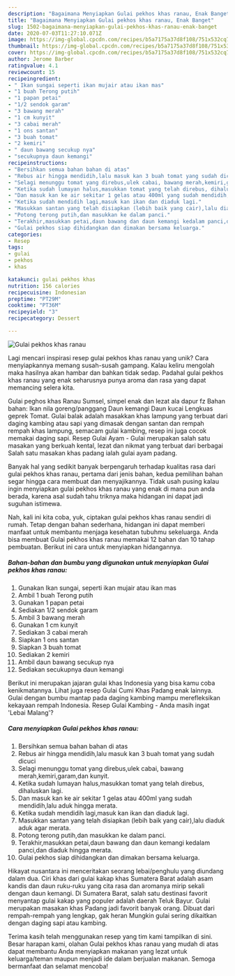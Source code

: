 ```yaml
---
description: "Bagaimana Menyiapkan Gulai pekhos khas ranau, Enak Banget"
title: "Bagaimana Menyiapkan Gulai pekhos khas ranau, Enak Banget"
slug: 1502-bagaimana-menyiapkan-gulai-pekhos-khas-ranau-enak-banget
date: 2020-07-03T11:27:10.071Z
image: https://img-global.cpcdn.com/recipes/b5a7175a37d8f108/751x532cq70/gulai-pekhos-khas-ranau-foto-resep-utama.jpg
thumbnail: https://img-global.cpcdn.com/recipes/b5a7175a37d8f108/751x532cq70/gulai-pekhos-khas-ranau-foto-resep-utama.jpg
cover: https://img-global.cpcdn.com/recipes/b5a7175a37d8f108/751x532cq70/gulai-pekhos-khas-ranau-foto-resep-utama.jpg
author: Jerome Barber
ratingvalue: 4.1
reviewcount: 15
recipeingredient:
- " Ikan sungai seperti ikan mujair atau ikan mas"
- "1 buah Terong putih"
- "1 papan petai"
- "1/2 sendok garam"
- "3 bawang merah"
- "1 cm kunyit"
- "3 cabai merah"
- "1 ons santan"
- "3 buah tomat"
- "2 kemiri"
- " daun bawang secukup nya"
- "secukupnya daun kemangi"
recipeinstructions:
- "Bersihkan semua bahan bahan di atas"
- "Rebus air hingga mendidih,lalu masuk kan 3 buah tomat yang sudah dicuci"
- "Selagi menunggu tomat yang direbus,ulek cabai, bawang merah,kemiri,garam,dan kunyit."
- "Ketika sudah lumayan halus,masukkan tomat yang telah direbus, dihaluskan lagi."
- "Dan masuk kan ke air sekitar 1 gelas atau 400ml yang sudah mendidih,lalu aduk hingga merata."
- "Ketika sudah mendidih lagi,masuk kan ikan dan diaduk lagi."
- "Masukkan santan yang telah disiapkan (lebih baik yang cair),lalu diaduk aduk agar merata."
- "Potong terong putih,dan masukkan ke dalam panci."
- "Terakhir,masukkan petai,daun bawang dan daun kemangi kedalam panci,dan diaduk hingga merata."
- "Gulai pekhos siap dihidangkan dan dimakan bersama keluarga."
categories:
- Resep
tags:
- gulai
- pekhos
- khas

katakunci: gulai pekhos khas 
nutrition: 156 calories
recipecuisine: Indonesian
preptime: "PT29M"
cooktime: "PT36M"
recipeyield: "3"
recipecategory: Dessert

---
```



![Gulai pekhos khas ranau](https://img-global.cpcdn.com/recipes/b5a7175a37d8f108/751x532cq70/gulai-pekhos-khas-ranau-foto-resep-utama.jpg)

Lagi mencari inspirasi resep gulai pekhos khas ranau yang unik? Cara menyiapkannya memang susah-susah gampang. Kalau keliru mengolah maka hasilnya akan hambar dan bahkan tidak sedap. Padahal gulai pekhos khas ranau yang enak seharusnya punya aroma dan rasa yang dapat memancing selera kita.

Gulai peghos khas Ranau Sumsel, simpel enak dan lezat ala dapur fz Bahan bahan: Ikan nila goreng/panggang Daun kemangi Daun kucai Lengkuas geprek Tomat. Gulai balak adalah masakkan khas lampung yang terbuat dari daging kambing atau sapi yang dimasak dengan santan dan rempah rempah khas lampung, semacam gulai kambing, resep ini juga cocok memakai daging sapi. Resep Gulai Ayam - Gulai merupakan salah satu masakan yang berkuah kental, lezat dan nikmat yang terbuat dari berbagai Salah satu masakan khas padang ialah gulai ayam padang.

Banyak hal yang sedikit banyak berpengaruh terhadap kualitas rasa dari gulai pekhos khas ranau, pertama dari jenis bahan, kedua pemilihan bahan segar hingga cara membuat dan menyajikannya. Tidak usah pusing kalau ingin menyiapkan gulai pekhos khas ranau yang enak di mana pun anda berada, karena asal sudah tahu triknya maka hidangan ini dapat jadi suguhan istimewa.


Nah, kali ini kita coba, yuk, ciptakan gulai pekhos khas ranau sendiri di rumah. Tetap dengan bahan sederhana, hidangan ini dapat memberi manfaat untuk membantu menjaga kesehatan tubuhmu sekeluarga. Anda bisa membuat Gulai pekhos khas ranau memakai 12 bahan dan 10 tahap pembuatan. Berikut ini cara untuk menyiapkan hidangannya.

<!--inarticleads1-->

##### Bahan-bahan dan bumbu yang digunakan untuk menyiapkan Gulai pekhos khas ranau:

1. Gunakan  Ikan sungai, seperti ikan mujair atau ikan mas
1. Ambil 1 buah Terong putih
1. Gunakan 1 papan petai
1. Sediakan 1/2 sendok garam
1. Ambil 3 bawang merah
1. Gunakan 1 cm kunyit
1. Sediakan 3 cabai merah
1. Siapkan 1 ons santan
1. Siapkan 3 buah tomat
1. Sediakan 2 kemiri
1. Ambil  daun bawang secukup nya
1. Sediakan secukupnya daun kemangi


Berikut ini merupakan jajaran gulai khas Indonesia yang bisa kamu coba kenikmatannya. Lihat juga resep Gulai Cumi Khas Padang enak lainnya. Gulai dengan bumbu mantap pada daging kambing mampu merefleksikan kekayaan rempah Indonesia. Resep Gulai Kambing - Anda masih ingat &#39;Lebai Malang&#39;? 

<!--inarticleads2-->

##### Cara menyiapkan Gulai pekhos khas ranau:

1. Bersihkan semua bahan bahan di atas
1. Rebus air hingga mendidih,lalu masuk kan 3 buah tomat yang sudah dicuci
1. Selagi menunggu tomat yang direbus,ulek cabai, bawang merah,kemiri,garam,dan kunyit.
1. Ketika sudah lumayan halus,masukkan tomat yang telah direbus, dihaluskan lagi.
1. Dan masuk kan ke air sekitar 1 gelas atau 400ml yang sudah mendidih,lalu aduk hingga merata.
1. Ketika sudah mendidih lagi,masuk kan ikan dan diaduk lagi.
1. Masukkan santan yang telah disiapkan (lebih baik yang cair),lalu diaduk aduk agar merata.
1. Potong terong putih,dan masukkan ke dalam panci.
1. Terakhir,masukkan petai,daun bawang dan daun kemangi kedalam panci,dan diaduk hingga merata.
1. Gulai pekhos siap dihidangkan dan dimakan bersama keluarga.


Hikayat nusantara ini menceritakan seorang lebai/penghulu yang diundang dalam dua. Ciri khas dari gulai kakap khas Sumatera Barat adalah asam kandis dan daun ruku-ruku yang cita rasa dan aromanya mirip sekali dengan daun kemangi. Di Sumatera Barat, salah satu destinasi favorit menyantap gulai kakap yang populer adalah daerah Teluk Bayur. Gulai merupakan masakan khas Padang jadi favorit banyak orang. Dibuat dari rempah-rempah yang lengkap, gak heran Mungkin gulai sering dikaitkan dengan daging sapi atau kambing. 

Terima kasih telah menggunakan resep yang tim kami tampilkan di sini. Besar harapan kami, olahan Gulai pekhos khas ranau yang mudah di atas dapat membantu Anda menyiapkan makanan yang lezat untuk keluarga/teman maupun menjadi ide dalam berjualan makanan. Semoga bermanfaat dan selamat mencoba!
